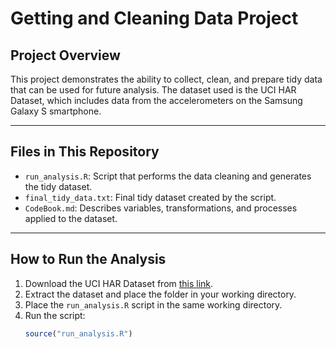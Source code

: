 # Getting and Cleaning Data Project

## Project Overview
This project demonstrates the ability to collect, clean, and prepare tidy data that can be used for future analysis. The dataset used is the UCI HAR Dataset, which includes data from the accelerometers on the Samsung Galaxy S smartphone.

---

## Files in This Repository
- `run_analysis.R`: Script that performs the data cleaning and generates the tidy dataset.
- `final_tidy_data.txt`: Final tidy dataset created by the script.
- `CodeBook.md`: Describes variables, transformations, and processes applied to the dataset.

---

## How to Run the Analysis
1. Download the UCI HAR Dataset from [this link](https://d396qusza40orc.cloudfront.net/getdata%2Fprojectfiles%2FUCI%20HAR%20Dataset.zip).
2. Extract the dataset and place the folder in your working directory.
3. Place the `run_analysis.R` script in the same working directory.
4. Run the script:
   ```R
   source("run_analysis.R")
